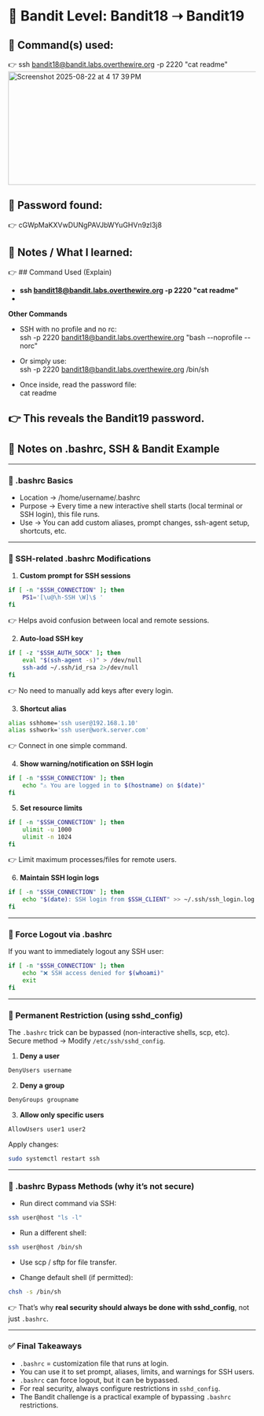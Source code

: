 # 🔐 Bandit Level: Bandit18 ➝ Bandit19

## 📂 Command(s) used:
👉 ssh bandit18@bandit.labs.overthewire.org -p 2220 "cat readme"
<img width="567" height="231" alt="Screenshot 2025-08-22 at 4 17 39 PM" src="https://github.com/user-attachments/assets/74d255c6-42c9-4659-9937-a424e009fd7b" />

## 📄 Password found:
👉 cGWpMaKXVwDUNgPAVJbWYuGHVn9zl3j8

## 🧠 Notes / What I learned:
👉  ## Command Used (Explain)
- **ssh bandit18@bandit.labs.overthewire.org -p 2220 "cat readme"**
- 
**Other Commands**
- SSH with no profile and no rc:  
ssh -p 2220 bandit18@bandit.labs.overthewire.org "bash --noprofile --norc"  

- Or simply use:  
ssh -p 2220 bandit18@bandit.labs.overthewire.org /bin/sh  

- Once inside, read the password file:  
cat readme  

👉 This reveals the Bandit19 password.
---
## 📒 Notes on .bashrc, SSH & Bandit Example

---

### 🔹 .bashrc Basics
- Location → /home/username/.bashrc  
- Purpose → Every time a new interactive shell starts (local terminal or SSH login), this file runs.  
- Use → You can add custom aliases, prompt changes, ssh-agent setup, shortcuts, etc.  

---

### 🔹 SSH-related .bashrc Modifications

1. **Custom prompt for SSH sessions**
``` bash
if [ -n "$SSH_CONNECTION" ]; then  
    PS1='[\u@\h-SSH \W]\$ '  
fi
```
👉 Helps avoid confusion between local and remote sessions.  

2. **Auto-load SSH key**
``` bash
if [ -z "$SSH_AUTH_SOCK" ]; then  
    eval "$(ssh-agent -s)" > /dev/null  
    ssh-add ~/.ssh/id_rsa 2>/dev/null  
fi
``` 
👉 No need to manually add keys after every login.  

3. **Shortcut alias**
``` bash
alias sshhome='ssh user@192.168.1.10'  
alias sshwork='ssh user@work.server.com'
``` 
👉 Connect in one simple command.  

4. **Show warning/notification on SSH login**
``` bash
if [ -n "$SSH_CONNECTION" ]; then  
    echo "⚠️ You are logged in to $(hostname) on $(date)"  
fi  
```
5. **Set resource limits**
``` bash
if [ -n "$SSH_CONNECTION" ]; then  
    ulimit -u 1000  
    ulimit -n 1024  
fi
```
👉 Limit maximum processes/files for remote users.  

6. **Maintain SSH login logs**
``` bash
if [ -n "$SSH_CONNECTION" ]; then  
    echo "$(date): SSH login from $SSH_CLIENT" >> ~/.ssh/ssh_login.log  
fi  
```
---

### 🔹 Force Logout via .bashrc
If you want to immediately logout any SSH user:  
``` bash
if [ -n "$SSH_CONNECTION" ]; then  
    echo "❌ SSH access denied for $(whoami)"  
    exit  
fi  
```
---

### 🔹 Permanent Restriction (using sshd_config)
The `.bashrc` trick can be bypassed (non-interactive shells, scp, etc).  
Secure method → Modify `/etc/ssh/sshd_config`.  

1. **Deny a user**  
``` bash
DenyUsers username  
```
2. **Deny a group**  
``` bash
DenyGroups groupname  
```
3. **Allow only specific users**  
``` bash
AllowUsers user1 user2  
```
Apply changes:  
``` bash
sudo systemctl restart ssh  
```
---

### 🔹 .bashrc Bypass Methods (why it’s not secure)

- Run direct command via SSH:  
``` bash
ssh user@host "ls -l"  
```
- Run a different shell:  
``` bash
ssh user@host /bin/sh  
```
- Use scp / sftp for file transfer.  

- Change default shell (if permitted):  
``` bash
chsh -s /bin/sh  
```
👉 That’s why **real security should always be done with sshd_config**, not just `.bashrc`.  

---

 

  



### ✅ Final Takeaways
- `.bashrc` = customization file that runs at login.  
- You can use it to set prompt, aliases, limits, and warnings for SSH users.  
- `.bashrc` can force logout, but it can be bypassed.  
- For real security, always configure restrictions in `sshd_config`.  
- The Bandit challenge is a practical example of bypassing `.bashrc` restrictions.  
